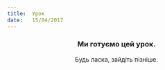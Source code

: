 ```yaml
---
title:  Урок
date:   15/04/2017
---
```


### <center>Ми готуємо цей урок.</center>
<center>Будь ласка, зайдіть пізніше.</center>